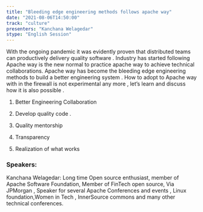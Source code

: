 ```yaml
---
title: "Bleeding edge engineering methods follows apache way"
date: "2021-08-06T14:50:00" 
track: "culture"
presenters: "Kanchana Welagedar"
stype: "English Session"
---
```

With the ongoing pandemic it was evidently proven that distributed teams can productively delivery quality software . Industry has started following Apache way is the new normal to practice apache way to achieve technical collaborations. 
 Apache way has become the bleeding edge engineering methods to build a better engineering system . How to adopt to Apache way with in the firewall is not experimental any more , let’s learn and discuss how it is also possible .
 1. Better Engineering Collaboration 

 2. Develop quality code . 

 3. Quality mentorship 

 4. Transparency

 5. Realization of what works
 ### Speakers: 
 Kanchana Welagedar: Long time  Open source enthusiast, member of  Apache Software Foundation,  Member of  FinTech open source, Via JPMorgan ,  Speaker for several Apache Conferences and events , Linux foundation,Women in Tech , InnerSource commons and many other  technical conferences.